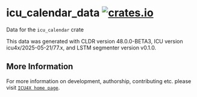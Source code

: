# icu_calendar_data [![crates.io](https://img.shields.io/crates/v/icu_calendar_data)](https://crates.io/crates/icu_calendar_data)

<!-- cargo-rdme start -->

Data for the `icu_calendar` crate

This data was generated with CLDR version 48.0.0-BETA3, ICU version icu4x/2025-05-21/77.x, and
LSTM segmenter version v0.1.0.

<!-- cargo-rdme end -->

## More Information

For more information on development, authorship, contributing etc. please visit [`ICU4X home page`](https://github.com/unicode-org/icu4x).
